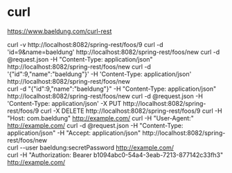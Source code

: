 # curl 
https://www.baeldung.com/curl-rest

curl -v http://localhost:8082/spring-rest/foos/9
curl -d 'id=9&name=baeldung' http://localhost:8082/spring-rest/foos/new
curl -d @request.json -H "Content-Type: application/json" 
  http://localhost:8082/spring-rest/foos/new
curl -d '{"id":9,"name":"baeldung"}' -H 'Content-Type: application/json' 
  http://localhost:8082/spring-rest/foos/new  
curl -d "{\"id\":9,\"name\":\"baeldung\"}" -H "Content-Type: application/json" 
  http://localhost:8082/spring-rest/foos/new
curl -d @request.json -H 'Content-Type: application/json' 
  -X PUT http://localhost:8082/spring-rest/foos/9
curl -X DELETE http://localhost:8082/spring-rest/foos/9
curl -H "Host: com.baeldung" http://example.com/
curl -H "User-Agent:" http://example.com/
curl -d @request.json -H "Content-Type: application/json" 
  -H "Accept: application/json" http://localhost:8082/spring-rest/foos/new      
curl --user baeldung:secretPassword http://example.com/  
curl -H "Authorization: Bearer b1094abc0-54a4-3eab-7213-877142c33fh3" http://example.com/